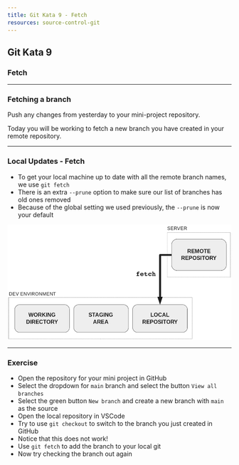 ```yaml
---
title: Git Kata 9 - Fetch
resources: source-control-git
---
```


## Git Kata 9

### Fetch

---

### Fetching a branch

Push any changes from yesterday to your mini-project repository.

Today you will be working to fetch a new branch you have created in your remote repository.

---

### Local Updates - Fetch

- To get your local machine up to date with all the remote branch names, we use `git fetch`
- There is an extra `--prune` option to make sure our list of branches has old ones removed
- Because of the global setting we used previously, the `--prune` is now your default

![](./img/fetch.png)

---

### Exercise

- Open the repository for your mini project in GitHub
- Select the dropdown for `main` branch and select the button `View all branches`
- Select the green button `New branch` and create a new branch with `main` as the source
- Open the local repository in VSCode
- Try to use `git checkout` to switch to the branch you just created in GitHub
- Notice that this does not work!
- Use `git fetch` to add the branch to your local git
- Now try checking the branch out again
